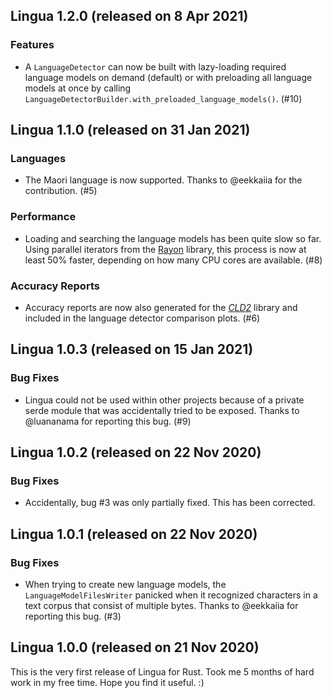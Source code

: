 ## Lingua 1.2.0 (released on 8 Apr 2021)

### Features

- A `LanguageDetector` can now be built with lazy-loading required language models
on demand (default) or with preloading all language models at once by calling
`LanguageDetectorBuilder.with_preloaded_language_models()`. (#10)  

## Lingua 1.1.0 (released on 31 Jan 2021)

### Languages

- The Maori language is now supported.
Thanks to @eekkaiia for the contribution. (#5)

### Performance

- Loading and searching the language models has been quite slow so far.
Using parallel iterators from the [Rayon](https://github.com/rayon-rs/rayon)
library, this process is now at least 50% faster, depending on how many
CPU cores are available. (#8)
  
### Accuracy Reports

- Accuracy reports are now also generated for the [*CLD2*](https://github.com/emk/rust-cld2)
library and included in the language detector comparison plots. (#6)
  
## Lingua 1.0.3 (released on 15 Jan 2021)

### Bug Fixes

- Lingua could not be used within other projects because of a private
serde module that was accidentally tried to be exposed.
Thanks to @luananama for reporting this bug. (#9)  

## Lingua 1.0.2 (released on 22 Nov 2020)

### Bug Fixes

- Accidentally, bug #3 was only partially fixed. This has been corrected.

## Lingua 1.0.1 (released on 22 Nov 2020)

### Bug Fixes

- When trying to create new language models, the `LanguageModelFilesWriter` panicked
when it recognized characters in a text corpus that consist of multiple bytes.
Thanks to @eekkaiia for reporting this bug. (#3)

## Lingua 1.0.0 (released on 21 Nov 2020)

This is the very first release of Lingua for Rust. 
Took me 5 months of hard work in my free time. 
Hope you find it useful. :)